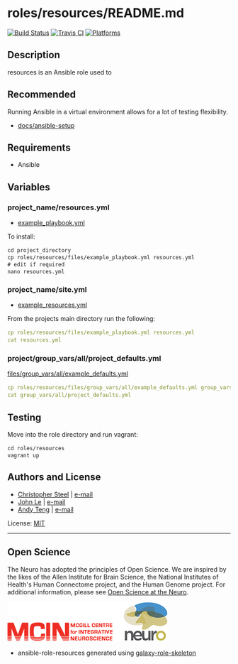 # roles/resources/README.md

[![Build Status](https://travis-ci.org/cjsteel/resources.svg?branch=master)](https://travis-ci.org/cjsteel/resources)
[![Travis CI](http://img.shields.io/travis/csteel/resources/default.svg?style=flat)](http://travis-ci.org/csteel/resources/default)
[![Platforms](http://img.shields.io/badge/platforms-debian%20/%20ubuntu-lightgrey.svg?style=flat)](#)

## Description

resources is an Ansible role used to  

## Recommended

Running Ansible in a virtual environment allows for a lot of testing flexibility.

* [docs/ansible-setup](docs/ansible-setup.md)

## Requirements

* Ansible

## Variables

### project_name/resources.yml

* [example_playbook.yml](files/example_playbook.yml)

To install:

```shell
cd project_directory
cp roles/resources/files/example_playbook.yml resources.yml
# edit if required
nano resources.yml
```

### project_name/site.yml

* [example_resources.yml](files/example_site.yml)

From the projects main directory run the following:

```yaml
cp roles/resources/files/example_playbook.yml resources.yml
cat resources.yml
```

### project/group_vars/all/project_defaults.yml

[files/group_vars/all/example_defaults.yml](files/group_vars/all/example_defaults.yml)

```yaml
cp roles/resources/files/group_vars/all/example_defaults.yml group_vars/all/project_defaults.yml
cat group_vars/all/project_defaults.yml
```

## Testing

Move into the role directory and run vagrant:

```shell
cd roles/resources
vagrant up
```

## Authors and License

- [Christopher Steel](http://mcin-cnim.ca/) | [e-mail](mailto:christopher.steel@mcgill.ca)
- [John Le](http://mcin-cnim.ca/) | [e-mail](mailto:john.le@mcgill.ca)
- [Andy Teng](http://mcin-cnim.ca/) | [e-mail](xiaoqiu.teng@mcgill.ca)

License: [MIT](https://tldrlegal.com/license/mit-license)

***
## Open Science

The Neuro has adopted the principles of Open Science. We are inspired by the likes of the Allen Institute for Brain Science, the National Institutes of Health's Human Connectome project, and the Human Genome project. For additional information, please see [Open Science at the Neuro](https://www.mcgill.ca/neuro/open-science-0).

![neuro](imgs/mcin-neuro-logo.png)



* ansible-role-resources generated using [galaxy-role-skeleton](https://github.com/cjsteel/galaxy-role-skeleton)
